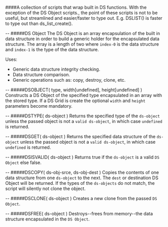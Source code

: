 ####A collection of scripts that wrap built in DS functions.
With the exception of the DS Object scripts., the point of these scripts is not to be useful, but streamlined and easier/faster to type out. E.g. DSLIST() is faster to type out than ds_list_create().

--
#####DS Object
The DS Object is an array encapsulation of the built in data structure in order to build a generic holder for the encapsulated data structure. The array is a length of two where `index-0` is the data structure and `index-1` is the type of the data structure.

Uses:
 - Generic data structure integrity checking.
 - Data structure comparison.
 - Generic operations such as: copy, destroy, clone, etc.

--
#####DSOBJECT( type, width[undefined], height[undefined] )
Constructs a DS Object of the specified type encapsulated in an array with the stored type. If a DS Grid is create the optional `width` and `height` parameters become mandatory.
  
--
#####DSTYPE( ds-object )
Returns the specified type of the `ds-object` unless the passed object is not a `valid ds-object`, in which case `undefined` is returned.
  
--
#####DSGET( ds-object )
Returns the specified data structure of the `ds-object` unless the passed object is not a `valid ds-object`, in which case `undefined` is returned.

--
#####DSISVALID( ds-object )
Returns true if the `ds-object` is a valid `DS Object` else false.

--
#####DSCOPY( ds-obj-srce, ds-obj-dest )
Copies the contents of one data structure from one `ds-object` to the next. The `dest` or destination DS Object will be returned. If the types of the `ds-objects` do not match, the script will silently not clone the object.

--
#####DSCLONE( ds-object )
Creates a new clone from the passed `DS Object`.

--
#####DSFREE( ds-object )
Destroys--frees from memory--the data structure encapsulated in the `DS Object`.
